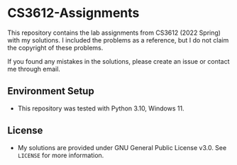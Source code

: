 # CS3612-Assignments

This repository contains the lab assignments from CS3612 (2022 Spring) with my solutions. 
I included the problems as a reference, but I do not claim the copyright of these problems.

If you found any mistakes in the solutions, please create an issue or contact me through email.

## Environment Setup

* This repository was tested with Python 3.10, Windows 11.

## License

* My solutions are provided under GNU General Public License v3.0. See `LICENSE` for more information.